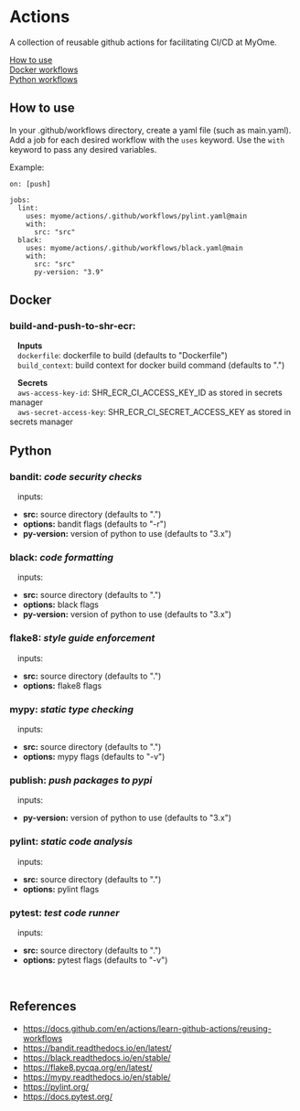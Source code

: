 # Actions
A collection of reusable github actions for facilitating CI/CD at MyOme.

[How to use](#how-to-use)  
[Docker workflows](#docker)  
[Python workflows](#python)

## How to use
In your .github/workflows directory, create a yaml file (such as main.yaml). Add a job for each desired workflow with the `uses` keyword. Use the `with` keyword to pass any desired variables.

Example:

```
on: [push]

jobs:
  lint:
    uses: myome/actions/.github/workflows/pylint.yaml@main
    with:
      src: "src"
  black:
    uses: myome/actions/.github/workflows/black.yaml@main
    with:
      src: "src"
      py-version: "3.9"
```

## Docker  

### build-and-push-to-shr-ecr:  

&emsp;**Inputs**   
&emsp;`dockerfile`: dockerfile to build (defaults to "Dockerfile")  
&emsp;`build_context`: build context for docker build command (defaults to ".")

&emsp;**Secrets**   
&emsp;`aws-access-key-id`: SHR_ECR_CI_ACCESS_KEY_ID as stored in secrets manager  
&emsp;`aws-secret-access-key`: SHR_ECR_CI_SECRET_ACCESS_KEY as stored in secrets manager  

## Python  
### bandit: *code security checks*
&emsp;inputs:
  - **src:** source directory (defaults to ".")
  - **options:** bandit flags (defaults to "-r")
  - **py-version:** version of python to use (defaults to "3.x")

### black: *code formatting*
&emsp;inputs:
  - **src:** source directory (defaults to ".")
  - **options:** black flags
  - **py-version:** version of python to use (defaults to "3.x")

### flake8: *style guide enforcement*
&emsp;inputs:
  - **src:** source directory (defaults to ".")
  - **options:** flake8 flags

### mypy: *static type checking*
&emsp;inputs:
  - **src:** source directory (defaults to ".")
  - **options:** mypy flags (defaults to "-v")

### publish: *push packages to pypi*
&emsp;inputs:
  - **py-version:** version of python to use (defaults to "3.x")

### pylint: *static code analysis*
&emsp;inputs:
  - **src:** source directory (defaults to ".")
  - **options:** pylint flags

### pytest: *test code runner*
&emsp;inputs:
  - **src:** source directory (defaults to ".")
  - **options:** pytest flags (defaults to "-v")

<br/>

## References
- https://docs.github.com/en/actions/learn-github-actions/reusing-workflows
- https://bandit.readthedocs.io/en/latest/
- https://black.readthedocs.io/en/stable/
- https://flake8.pycqa.org/en/latest/
- https://mypy.readthedocs.io/en/stable/
- https://pylint.org/
- https://docs.pytest.org/

